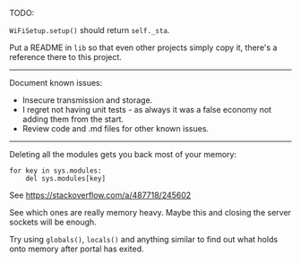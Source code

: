 TODO:

`WiFiSetup.setup()` should return `self._sta`.

Put a README in `lib` so that even other projects simply copy it, there's a reference there to this project.

---

Document known issues:

* Insecure transmission and storage.
* I regret not having unit tests - as always it was a false economy not adding them from the start.
* Review code and .md files for other known issues.

---

Deleting all the modules gets you back most of your memory:

    for key in sys.modules:
        del sys.modules[key]

See <https://stackoverflow.com/a/487718/245602>

See which ones are really memory heavy. Maybe this and closing the server sockets will be enough.

Try using `globals()`, `locals()` and anything similar to find out what holds onto memory after portal has exited.
